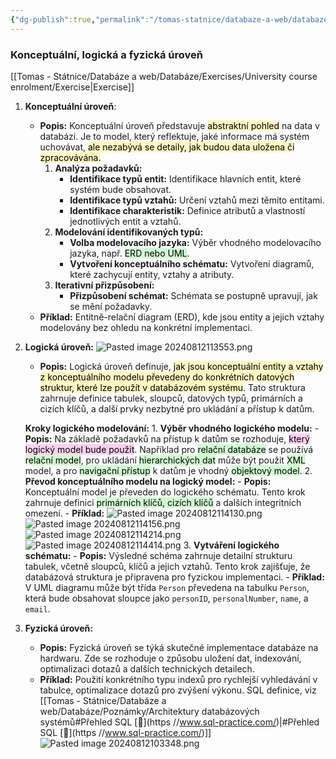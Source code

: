 ```yaml
---
{"dg-publish":true,"permalink":"/tomas-statnice/databaze-a-web/databaze/poznamky/architektury-databazovych-systemu/","tags":["databaze","databaze_a_web","tomas"],"noteIcon":""}
---
```


### Konceptuální, logická a fyzická úroveň

[[Tomas - Státnice/Databáze a web/Databáze/Exercises/University course enrolment/Exercise\|Exercise]]
1. **Konceptuální úroveň**:
	- **Popis:** Konceptuální úroveň představuje <mark style="background: #FFF3A3A6;">abstraktní pohled</mark> na data v databázi. Je to model, který reflektuje, jaké informace má systém uchovávat, <mark style="background: #FFF3A3A6;">ale nezabývá se detaily, jak budou data uložena či zpracovávána.</mark>
		1. **Analýza požadavků:**
	        - **Identifikace typů entit:** Identifikace hlavních entit, které systém bude obsahovat.
	        - **Identifikace typů vztahů:** Určení vztahů mezi těmito entitami.
	        - **Identifikace charakteristik:** Definice atributů a vlastností jednotlivých entit a vztahů.
		2. **Modelování identifikovaných typů:**
	        - **Volba modelovacího jazyka:** Výběr vhodného modelovacího jazyka, např. <mark style="background: #BBFABBA6;">ERD nebo UML</mark>.
	        - **Vytvoření konceptuálního schématu:** Vytvoření diagramů, které zachycují entity, vztahy a atributy.
	    3. **Iterativní přizpůsobení:**
	        - **Přizpůsobení schémat:** Schémata se postupně upravují, jak se mění požadavky.
	- **Příklad:** Entitně-relační diagram (ERD), kde jsou entity a jejich vztahy modelovány bez ohledu na konkrétní implementaci.
2. **Logická úroveň:**
	![Pasted image 20240812113553.png](/img/user/assets/img/Pasted%20image%2020240812113553.png)
   - **Popis:** Logická úroveň definuje, <mark style="background: #FFF3A3A6;">jak jsou konceptuální entity a vztahy z konceptuálního modelu převedeny do konkrétních datových struktur, které lze použít v databázovém systému</mark>. Tato struktura zahrnuje definice tabulek, sloupců, datových typů, primárních a cizích klíčů, a další prvky nezbytné pro ukládání a přístup k datům.

   **Kroky logického modelování:**
	   1. **Výběr vhodného logického modelu:**
	      - **Popis:** Na základě požadavků na přístup k datům se rozhoduje, <mark style="background: #FFB8EBA6;">který logický model bude použit</mark>. Například pro <mark style="background: #BBFABBA6;">relační databáze</mark> se používá <mark style="background: #BBFABBA6;">relační model</mark>, pro ukládání <mark style="background: #BBFABBA6;">hierarchických dat</mark> může být použit <mark style="background: #BBFABBA6;">XML</mark> model, a pro <mark style="background: #BBFABBA6;">navigační přístup</mark> k datům je vhodný <mark style="background: #BBFABBA6;">objektový model</mark>.
	   2. **Převod konceptuálního modelu na logický model:**
	      - **Popis:** Konceptuální model je převeden do logického schématu. Tento krok zahrnuje definici <mark style="background: #BBFABBA6;">primárních klíčů, cizích klíčů</mark> a dalších integritních omezení.
	      - **Příklad:** 
		  ![Pasted image 20240812114130.png](/img/user/assets/img/Pasted%20image%2020240812114130.png)
		![Pasted image 20240812114156.png](/img/user/assets/img/Pasted%20image%2020240812114156.png)   
		![Pasted image 20240812114214.png](/img/user/assets/img/Pasted%20image%2020240812114214.png)
		   ![Pasted image 20240812114414.png](/img/user/assets/img/Pasted%20image%2020240812114414.png)
	   3. **Vytváření logického schématu:**
	      - **Popis:** Výsledné schéma zahrnuje detailní strukturu tabulek, včetně sloupců, klíčů a jejich vztahů. Tento krok zajišťuje, že databázová struktura je připravena pro fyzickou implementaci.
	      - **Příklad:** V UML diagramu může být třída `Person` převedena na tabulku `Person`, která bude obsahovat sloupce jako `personID`, `personalNumber`, `name`, a `email`.

3. **Fyzická úroveň:**
   - **Popis:** Fyzická úroveň se týká skutečné implementace databáze na hardwaru. Zde se rozhoduje o způsobu uložení dat, indexování, optimalizaci dotazů a dalších technických detailech.
   - **Příklad:** Použití konkrétního typu indexů pro rychlejší vyhledávání v tabulce, optimalizace dotazů pro zvýšení výkonu. SQL definice, viz [[Tomas - Státnice/Databáze a web/Databáze/Poznámky/Architektury databázových systémů#Přehled SQL [🔗](https //www.sql-practice.com/)\|#Přehled SQL [🔗](https //www.sql-practice.com/)]]
![Pasted image 20240812103348.png](/img/user/assets/img/Pasted%20image%2020240812103348.png)
